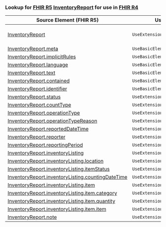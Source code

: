 ### Lookup for [FHIR R5](https://hl7.org/fhir/R5/) [InventoryReport](https://hl7.org/fhir/R5/InventoryReport.html) for use in [FHIR R4](https://hl7.org/fhir/R4/)

| Source Element (FHIR R5) | Usage | Target |
| -------------- | ----- | ------ |
| [InventoryReport](https://hl7.org/fhir/R5/InventoryReport.html#resource) | `UseExtension` | [http://hl7.org/fhir/5.0/StructureDefinition/extension-InventoryReport](StructureDefinition-ext-R5-InventoryReport.html) |
| [InventoryReport.meta](https://hl7.org/fhir/R5/InventoryReport.html#resource) | `UseBasicElement` | [Basic.meta](https://hl7.org/fhir/R4/Basic.html#resource) |
| [InventoryReport.implicitRules](https://hl7.org/fhir/R5/InventoryReport.html#resource) | `UseBasicElement` | [Basic.implicitRules](https://hl7.org/fhir/R4/Basic.html#resource) |
| [InventoryReport.language](https://hl7.org/fhir/R5/InventoryReport.html#resource) | `UseBasicElement` | [Basic.language](https://hl7.org/fhir/R4/Basic.html#resource) |
| [InventoryReport.text](https://hl7.org/fhir/R5/InventoryReport.html#resource) | `UseBasicElement` | [Basic.text](https://hl7.org/fhir/R4/Basic.html#resource) |
| [InventoryReport.contained](https://hl7.org/fhir/R5/InventoryReport.html#resource) | `UseBasicElement` | [Basic.contained](https://hl7.org/fhir/R4/Basic.html#resource) |
| [InventoryReport.identifier](https://hl7.org/fhir/R5/InventoryReport.html#resource) | `UseBasicElement` | [Basic.identifier](https://hl7.org/fhir/R4/Basic.html#resource) |
| [InventoryReport.status](https://hl7.org/fhir/R5/InventoryReport.html#resource) | `UseExtensionFromAncestor` | - |
| [InventoryReport.countType](https://hl7.org/fhir/R5/InventoryReport.html#resource) | `UseExtensionFromAncestor` | - |
| [InventoryReport.operationType](https://hl7.org/fhir/R5/InventoryReport.html#resource) | `UseExtensionFromAncestor` | - |
| [InventoryReport.operationTypeReason](https://hl7.org/fhir/R5/InventoryReport.html#resource) | `UseExtensionFromAncestor` | - |
| [InventoryReport.reportedDateTime](https://hl7.org/fhir/R5/InventoryReport.html#resource) | `UseExtensionFromAncestor` | - |
| [InventoryReport.reporter](https://hl7.org/fhir/R5/InventoryReport.html#resource) | `UseExtensionFromAncestor` | - |
| [InventoryReport.reportingPeriod](https://hl7.org/fhir/R5/InventoryReport.html#resource) | `UseExtensionFromAncestor` | - |
| [InventoryReport.inventoryListing](https://hl7.org/fhir/R5/InventoryReport.html#resource) | `UseExtensionFromAncestor` | - |
| [InventoryReport.inventoryListing.location](https://hl7.org/fhir/R5/InventoryReport.html#resource) | `UseExtensionFromAncestor` | - |
| [InventoryReport.inventoryListing.itemStatus](https://hl7.org/fhir/R5/InventoryReport.html#resource) | `UseExtensionFromAncestor` | - |
| [InventoryReport.inventoryListing.countingDateTime](https://hl7.org/fhir/R5/InventoryReport.html#resource) | `UseExtensionFromAncestor` | - |
| [InventoryReport.inventoryListing.item](https://hl7.org/fhir/R5/InventoryReport.html#resource) | `UseExtensionFromAncestor` | - |
| [InventoryReport.inventoryListing.item.category](https://hl7.org/fhir/R5/InventoryReport.html#resource) | `UseExtensionFromAncestor` | - |
| [InventoryReport.inventoryListing.item.quantity](https://hl7.org/fhir/R5/InventoryReport.html#resource) | `UseExtensionFromAncestor` | - |
| [InventoryReport.inventoryListing.item.item](https://hl7.org/fhir/R5/InventoryReport.html#resource) | `UseExtensionFromAncestor` | - |
| [InventoryReport.note](https://hl7.org/fhir/R5/InventoryReport.html#resource) | `UseExtensionFromAncestor` | - |
